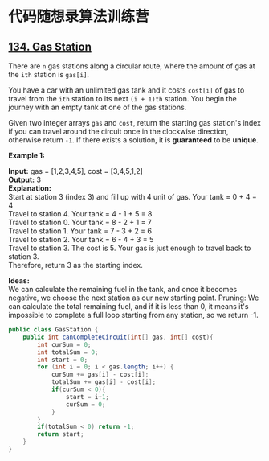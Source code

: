 # 代码随想录算法训练营
## [134. Gas Station](https://leetcode.com/problems/gas-station/description/)

There are `n` gas stations along a circular route, where the amount of gas at the `ith` station is `gas[i]`.

You have a car with an unlimited gas tank and it costs `cost[i]` of gas to travel from the `ith` station to its next `(i + 1)th` station. You begin the journey with an empty tank at one of the gas stations.

Given two integer arrays `gas` and `cost`, return the starting gas station's index if you can travel around the circuit once in the clockwise direction, otherwise return `-1`. If there exists a solution, it is 
**guaranteed** to be **unique**.

**Example 1:**

**Input:** gas = [1,2,3,4,5], cost = [3,4,5,1,2] <br>
**Output:** 3<br>
**Explanation:** <br>
Start at station 3 (index 3) and fill up with 4 unit of gas. Your tank = 0 + 4 = 4 <br>
Travel to station 4. Your tank = 4 - 1 + 5 = 8<br>
Travel to station 0. Your tank = 8 - 2 + 1 = 7<br>
Travel to station 1. Your tank = 7 - 3 + 2 = 6<br>
Travel to station 2. Your tank = 6 - 4 + 3 = 5<br>
Travel to station 3. The cost is 5. Your gas is just enough to travel back to station 3.<br>
Therefore, return 3 as the starting index.

**Ideas:** <br>
We can calculate the remaining fuel in the tank, and once it becomes negative, we choose the next station as our new starting point. Pruning: We can calculate the total remaining fuel, and if it is less than 0, it 
means it's impossible to complete a full loop starting from any station, so we return -1.

```Java
public class GasStation {
    public int canCompleteCircuit(int[] gas, int[] cost){
        int curSum = 0;
        int totalSum = 0;
        int start = 0;
        for (int i = 0; i < gas.length; i++) {
            curSum += gas[i] - cost[i];
            totalSum += gas[i] - cost[i];
            if(curSum < 0){
                start = i+1;
                curSum = 0;
            }
        }
        if(totalSum < 0) return -1;
        return start;
    }
}
```
































